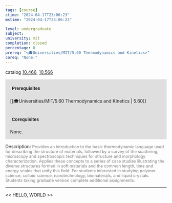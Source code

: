 ```yaml
---
tags: [course]
ctime: "2024-04-17T23:06:23"
mstime: "2024-04-17T23:06:23"

level: undergraduate
subject: 
university: mit
completion: closed
percentage: 0
prereq: "<🎓Universities/MIT/5.60 Thermodynamics and Kinetics>"
coreq: "None."
---
```


catalog [10.466](http://student.mit.edu/catalog/m10a.html#10.466), [10.566](http://student.mit.edu/catalog/m10a.html#10.566)

<span style="display: block; padding: 15px; background-color: rgb(100, 100, 100, 0.2);"><font id="m_prereq378_0" style="display: block; font-family: Arial, sans-serif; font-weight: bold; padding: 5px">Prerequisites</font><br><span id="prereq378_0">[[🎓Universities/MIT/5.60 Thermodynamics and Kinetics | 5.60]]</span></span>
<span style="display: block; padding: 15px; background-color: rgb(100, 100, 100, 0.2);"><font id="m_coreq378_0" style="display: block; font-family: Arial, sans-serif; font-weight: bold; padding: 5px">Corequisites</font><br><span id="coreq378_0">None.</span></span>

<font style="">Description:</font>
<font style="color: grey; font-size: 0.8rem;">Provides an introduction to the basic thermodynamic language used for describing the structure of materials, followed by a survey of the scattering, microscopy and spectroscopic techniques for structure and morphology characterization. Applies these concepts to a series of case studies illustrating the diverse structures formed in soft materials and the common length, time and energy scales that unify this field. For students interested in studying polymer science, colloid science, nanotechnology, biomaterials, and liquid crystals. Students taking graduate version complete additional assignments.</font>



---

<< HELLO, WORLD >>
